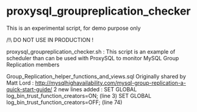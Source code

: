 proxysql_groupreplication_checker
=================================

This is an experimental script, for demo purpose only

/!\ DO NOT USE IN PRODUCTION !


proxysql_groupreplication_checker.sh : 
This script is an example of scheduler than can be used with ProxySQL to monitor MySQL Group Replication members

Group_Replication_helper_functions_and_views.sql
Originally shared by Matt Lord : http://mysqlhighavailability.com/mysql-group-replication-a-quick-start-guide/
2 new lines added :
SET GLOBAL log_bin_trust_function_creators=ON; (line 3)
SET GLOBAL log_bin_trust_function_creators=OFF; (line 74)
